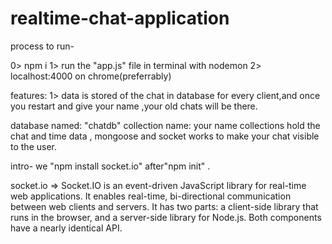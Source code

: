 # realtime-chat-application
process to run-

0> npm i
1> run the "app.js" file in terminal with nodemon
2> localhost:4000 on chrome(preferrably)

features:
1> data is stored of the chat in database for every client,and once you restart and give your name ,your old chats will be there.

database named: "chatdb"
collection name: your name
collections hold the chat and time data ,
mongoose and socket works to make your chat visible to the user.

intro- we "npm install socket.io" after"npm init" .

socket.io => Socket.IO is an event-driven JavaScript library for real-time web applications. It enables real-time, bi-directional communication between web clients and servers. It has two parts: a client-side library that runs in the browser, and a server-side library for Node.js. Both components have a nearly identical API.

